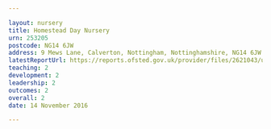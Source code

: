 ```yaml
---

layout: nursery
title: Homestead Day Nursery
urn: 253205
postcode: NG14 6JW
address: 9 Mews Lane, Calverton, Nottingham, Nottinghamshire, NG14 6JW
latestReportUrl: https://reports.ofsted.gov.uk/provider/files/2621043/urn/253205.pdf
teaching: 2
development: 2
leadership: 2
outcomes: 2
overall: 2
date: 14 November 2016

---
```

